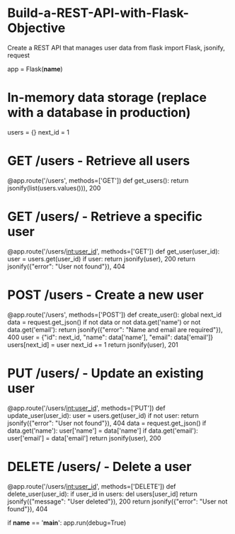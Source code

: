 # Build-a-REST-API-with-Flask-Objective
Create a REST API that manages user data
from flask import Flask, jsonify, request

app = Flask(__name__)

# In-memory data storage (replace with a database in production)
users = {}
next_id = 1

# GET /users - Retrieve all users
@app.route('/users', methods=['GET'])
def get_users():
    return jsonify(list(users.values())), 200

# GET /users/<id> - Retrieve a specific user
@app.route('/users/<int:user_id>', methods=['GET'])
def get_user(user_id):
    user = users.get(user_id)
    if user:
        return jsonify(user), 200
    return jsonify({"error": "User not found"}), 404

# POST /users - Create a new user
@app.route('/users', methods=['POST'])
def create_user():
    global next_id
    data = request.get_json()
    if not data or not data.get('name') or not data.get('email'):
        return jsonify({"error": "Name and email are required"}), 400
    user = {"id": next_id, "name": data['name'], "email": data['email']}
    users[next_id] = user
    next_id += 1
    return jsonify(user), 201

# PUT /users/<id> - Update an existing user
@app.route('/users/<int:user_id>', methods=['PUT'])
def update_user(user_id):
    user = users.get(user_id)
    if not user:
        return jsonify({"error": "User not found"}), 404
    data = request.get_json()
    if data.get('name'):
        user['name'] = data['name']
    if data.get('email'):
        user['email'] = data['email']
    return jsonify(user), 200

# DELETE /users/<id> - Delete a user
@app.route('/users/<int:user_id>', methods=['DELETE'])
def delete_user(user_id):
    if user_id in users:
        del users[user_id]
        return jsonify({"message": "User deleted"}), 200
    return jsonify({"error": "User not found"}), 404

if __name__ == '__main__':
    app.run(debug=True)
